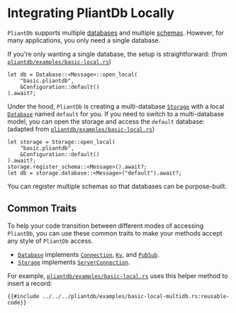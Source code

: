 # Integrating PliantDb Locally

`PliantDb` supports multiple [databases](../about/concepts/database.md) and multiple [schemas](../about/concepts/schema.md). However, for many applications, you only need a single database. 

If you're only wanting a single database, the setup is straightforward: (from [`pliantdb/examples/basic-local.rs`](https://github.com/khonsulabs/pliantdb/blob/main/pliantdb/examples/basic-local.rs))

```rust,noplayground,no_run
let db = Database::<Message>::open_local(
    "basic.pliantdb", 
    &Configuration::default()
).await?;
```

Under the hood, `PliantDb` is creating a multi-database [`Storage`](https://pliantdb.dev/main/pliantdb/local/struct.Storage.html) with a local [`Database`](https://pliantdb.dev/main/pliantdb/local/struct.Database.html) named `default` for you. If you need to switch to a multi-database model, you can open the storage and access the `default` database: (adapted from [`pliantdb/examples/basic-local.rs`](https://github.com/khonsulabs/pliantdb/blob/main/pliantdb/examples/basic-local-multidb.rs))

```rust,noplayground,no_run
let storage = Storage::open_local(
    "basic.pliantdb",
    &Configuration::default()
).await?;
storage.register_schema::<Message>().await?;
let db = storage.database::<Message>("default").await?;
```

You can register multiple schemas so that databases can be purpose-built.

## Common Traits

To help your code transition between different modes of accessing `PliantDb`, you can use these common traits to make your methods accept any style of `PliantDb` access.

* [`Database`](https://pliantdb.dev/main/pliantdb/local/struct.Database.html) implements [`Connection`](../traits/connection.md), [`Kv`](../traits/kv.md), and [`PubSub`](../traits/kv.md).
* [`Storage`](https://pliantdb.dev/main/pliantdb/local/struct.Storage.html) implements [`ServerConnection`](../traits/server_connection.md).

For example, [`pliantdb/examples/basic-local.rs`](https://github.com/khonsulabs/pliantdb/blob/main/pliantdb/examples/basic-local-multidb.rs) uses this helper method to insert a record:

```rust,noplayground,no_run
{{#include ../../../pliantdb/examples/basic-local-multidb.rs:reusable-code}}
```